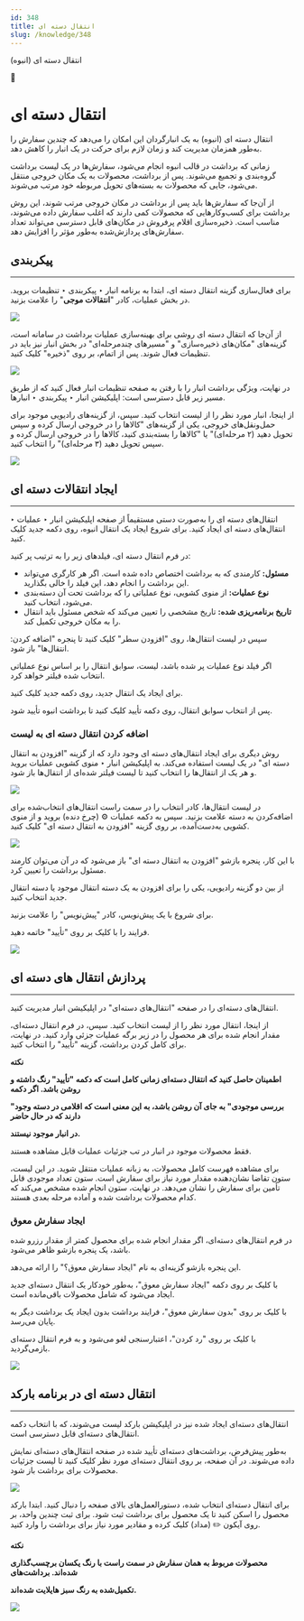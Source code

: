 ```yaml
---
id: 348
title: انتقال دسته ای
slug: /knowledge/348
---
```



 

انتقال دسته ای (انبوه)

 

 

📖

# انتقال دسته ای

انتقال دسته ای (انبوه) به یک انبارگردان این امکان را می‌دهد که چندین سفارش را به‌طور همزمان مدیریت کند و زمان لازم برای حرکت در یک انبار را کاهش دهد.

زمانی که برداشت در قالب انبوه انجام می‌شود، سفارش‌ها در یک لیست برداشت گروه‌بندی و تجمیع می‌شوند. پس از برداشت، محصولات به یک مکان خروجی منتقل می‌شود، جایی که محصولات به بسته‌های تحویل مربوطه خود مرتب می‌شوند.

از آن‌جا که سفارش‌ها باید پس از برداشت در مکان خروجی مرتب شوند، این روش برداشت برای کسب‌وکارهایی که محصولات کمی دارند که اغلب سفارش داده می‌شوند، مناسب است. ذخیره‌سازی اقلام پرفروش در مکان‌های قابل دسترسی می‌تواند تعداد سفارش‌های پردازش‌شده به‌طور مؤثر را افزایش دهد.

## **پیکربندی**

---

برای فعال‌سازی گزینه انتقال دسته ای، ابتدا به برنامه انبار ‣ پیکربندی ‣ تنظیمات بروید. در بخش عملیات، کادر "**انتقالات موجی**" را علامت بزنید.

![](https://odoofarsi.com/web/image/7062-da4a5e82/image.png?access_token=5f6f0d9f-e937-4892-bcb8-924183b8bf81)

از آن‌جا که انتقال دسته ای روشی برای بهینه‌سازی عملیات برداشت در سامانه است، گزینه‌های "مکان‌های ذخیره‌سازی" و "مسیرهای چندمرحله‌ای" در بخش انبار نیز باید در تنظیمات فعال شوند. پس از اتمام، بر روی "ذخیره" کلیک کنید.

![](https://odoofarsi.com/web/image/7056-812c95f0/image.png?access_token=7ceb78e7-d458-4af7-8a46-667aeea77f91)

در نهایت، ویژگی برداشت انبار را با رفتن به صفحه تنظیمات انبار فعال کنید که از طریق مسیر زیر قابل دسترسی است: اپلیکیشن انبار ‣ پیکربندی ‣ انبارها.

از اینجا، انبار مورد نظر را از لیست انتخاب کنید. سپس، از گزینه‌های رادیویی موجود برای حمل‌ونقل‌های خروجی، یکی از گزینه‌های "کالاها را در خروجی ارسال کرده و سپس تحویل دهید (۲ مرحله‌ای)" یا "کالاها را بسته‌بندی کنید، کالاها را در خروجی ارسال کرده و سپس تحویل دهید (۳ مرحله‌ای)" را انتخاب کنید.

![](https://odoofarsi.com/web/image/7057-9f111d8a/Screen%20Shot%202024-11-02%20at%205.06.38%20PM.png?access_token=e8edc618-4001-47a1-8e38-0186d767fe85)

## **ایجاد انتقالات دسته ای**

---

انتقال‌های دسته ای را به‌صورت دستی مستقیماً از صفحه اپلیکیشن انبار ‣ عملیات ‣ انتقال‌های دسته ای ایجاد کنید. برای شروع ایجاد یک انتقال انبوه، روی دکمه جدید کلیک کنید.

در فرم انتقال دسته ای، فیلدهای زیر را به ترتیب پر کنید:

* **مسئول:** کارمندی که به برداشت اختصاص داده شده است. اگر هر کارگری می‌تواند این برداشت را انجام دهد، این فیلد را خالی بگذارید.
* **نوع عملیات:** از منوی کشویی، نوع عملیاتی را که برداشت تحت آن دسته‌بندی می‌شود، انتخاب کنید.
* **تاریخ برنامه‌ریزی شده:** تاریخ مشخصی را تعیین می‌کند که شخص مسئول باید انتقال را به مکان خروجی تکمیل کند.

سپس در لیست انتقال‌ها، روی "افزودن سطر" کلیک کنید تا پنجره "اضافه کردن: انتقال‌ها" باز شود.

اگر فیلد نوع عملیات پر شده باشد، لیست، سوابق انتقال را بر اساس نوع عملیاتی انتخاب شده فیلتر خواهد کرد.

برای ایجاد یک انتقال جدید، روی دکمه جدید کلیک کنید.

پس از انتخاب سوابق انتقال، روی دکمه تأیید کلیک کنید تا برداشت انبوه تأیید شود.

### **اضافه کردن انتقال دسته ای به لیست**

روش دیگری برای ایجاد انتقال‌های دسته ای وجود دارد که از گزینه "افزودن به انتقال دسته ای" در یک لیست استفاده می‌کند. به اپلیکیشن انبار ‣ منوی کشویی عملیات بروید و هر یک از انتقال‌ها را انتخاب کنید تا لیست فیلتر شده‌ای از انتقال‌ها باز شود.

![](https://odoofarsi.com/web/image/7059-8af39cc9/Screen%20Shot%202024-11-02%20at%205.18.48%20PM.png?access_token=6e84789a-fc34-49d7-bac2-8f8fb658c4bf)

در لیست انتقال‌ها، کادر انتخاب را در سمت راست انتقال‌های انتخاب‌شده برای اضافه‌کردن به دسته علامت بزنید. سپس به دکمه عملیات ⚙️ (چرخ دنده) بروید و از منوی کشویی به‌دست‌آمده، بر روی گزینه "افزودن به انتقال دسته ای" کلیک کنید.

![](https://odoofarsi.com/web/image/7060-3023a833/Screen%20Shot%202024-11-02%20at%205.20.56%20PM.png?access_token=9601636b-6e6d-477b-a7e8-d5969657c9be)

با این کار، پنجره بازشو "افزودن به انتقال دسته ای" باز می‌شود که در آن می‌توان کارمند مسئول برداشت را تعیین کرد.

از بین دو گزینه رادیویی، یکی را برای افزودن به یک دسته انتقال موجود یا دسته انتقال جدید انتخاب کنید.

برای شروع با یک پیش‌نویس، کادر "پیش‌نویس" را علامت بزنید.

فرایند را با کلیک بر روی "تأیید" خاتمه دهید.

![](https://odoofarsi.com/web/image/7061-e5bfbb3a/image.png?access_token=02c44959-4a40-4f93-b87c-d285e8f3a7ff)

## **پردازش انتقال های دسته ای**

---

انتقال‌های دسته‌ای را در صفحه "انتقال‌های دسته‌ای" در اپلیکیشن انبار مدیریت کنید.

از اینجا، انتقال مورد نظر را از لیست انتخاب کنید. سپس، در فرم انتقال دسته‌ای، مقدار انجام شده برای هر محصول را در زیر برگه عملیات جزئی وارد کنید. در نهایت، برای کامل کردن برداشت، گزینه "تأیید" را انتخاب کنید.

**نکته**

**اطمینان حاصل کنید که انتقال دسته‌ای زمانی کامل است که دکمه "تأیید" رنگ داشته و روشن باشد. اگر دکمه**

**"بررسی موجودی" به جای آن روشن باشد، به این معنی است که اقلامی در دسته وجود دارند که در حال حاضر**

**در انبار موجود نیستند.**

فقط محصولات موجود در انبار در تب جزئیات عملیات قابل مشاهده هستند.

برای مشاهده فهرست کامل محصولات، به زبانه عملیات منتقل شوید. در این لیست، ستون تقاضا نشان‌دهنده مقدار مورد نیاز برای سفارش است. ستون تعداد موجودی قابل تأمین برای سفارش را نشان می‌دهد. در نهایت، ستون انجام شده مشخص می‌کند که کدام محصولات برداشت شده و آماده مرحله بعدی هستند.

### **ایجاد سفارش معوق**

در فرم انتقال‌های دسته‌ای، اگر مقدار انجام شده برای محصول کمتر از مقدار رزرو شده باشد، یک پنجره بازشو ظاهر می‌شود.

این پنجره بازشو گزینه‌ای به نام "ایجاد سفارش معوق؟" را ارائه می‌دهد.

با کلیک بر روی دکمه "ایجاد سفارش معوق"، به‌طور خودکار یک انتقال دسته‌ای جدید ایجاد می‌شود که شامل محصولات باقی‌مانده است.

با کلیک بر روی "بدون سفارش معوق"، فرایند برداشت بدون ایجاد یک برداشت دیگر به پایان می‌رسد.

با کلیک بر روی "رد کردن"، اعتبارسنجی لغو می‌شود و به فرم انتقال دسته‌ای بازمی‌گردید.

![](https://odoofarsi.com/web/image/7063-52a41791/image.png?access_token=b5bdd98a-c310-4d8b-b734-8987b5859137)

## **انتقال دسته ای در برنامه بارکد**

---

انتقال‌های دسته‌ای ایجاد شده نیز در اپلیکیشن بارکد لیست می‌شوند، که با انتخاب دکمه انتقال‌های دسته‌ای قابل دسترسی است.

به‌طور پیش‌فرض، برداشت‌های دسته‌ای تأیید شده در صفحه انتقال‌های دسته‌ای نمایش داده می‌شوند. در آن صفحه، بر روی انتقال دسته‌ای مورد نظر کلیک کنید تا لیست جزئیات محصولات برای برداشت باز شود.

![](https://odoofarsi.com/web/image/7064-4c0c1cb3/image.png?access_token=be9f1f57-32cb-4b32-a554-93a17ba78407)

برای انتقال دسته‌ای انتخاب شده، دستورالعمل‌های بالای صفحه را دنبال کنید. ابتدا بارکد محصول را اسکن کنید تا یک محصول برای برداشت ثبت شود. برای ثبت چندین واحد، بر روی آیکون ✏️ (مداد) کلیک کرده و مقادیر مورد نیاز برای برداشت را وارد کنید.

**نکته**

**محصولات مربوط به همان سفارش در سمت راست با رنگ یکسان برچسب‌گذاری شده‌اند. برداشت‌های**

**تکمیل‌شده به رنگ سبز هایلایت شده‌اند.**

![](https://odoofarsi.com/web/image/7065-bc4f1ac1/image.png?access_token=ac510076-f521-4fdf-9ad6-1537d8647b15)